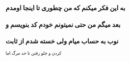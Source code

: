 به این فکر میکنم که من چطوری تا اینجا اومدم
---
بعد میگم من حتی نمیتونم خودم کد بنویسم و 
---
نوب به حساب میام ولی خسته شدم از ثابت 
---
کردن و جلو رفتن تا حد مرگ اما

